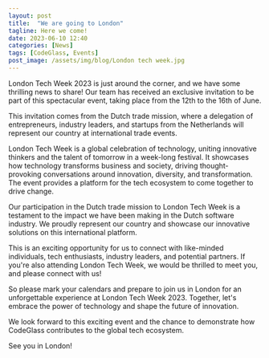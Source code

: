 ```yaml
---
layout: post
title:  "We are going to London"
tagline: Here we come!
date: 2023-06-10 12:40
categories: [News]
tags: [CodeGlass, Events]
post_image: /assets/img/blog/London tech week.jpg
---
```

London Tech Week 2023 is just around the corner, and we have some thrilling news to share! Our team has received an exclusive invitation to be part of this spectacular event, taking place from the 12th to the 16th of June.

This invitation comes from the Dutch trade mission, where a delegation of entrepreneurs, industry leaders, and startups from the Netherlands will represent our country at international trade events.

London Tech Week is a global celebration of technology, uniting innovative thinkers and the talent of tomorrow in a week-long festival. It showcases how technology transforms business and society, driving thought-provoking conversations around innovation, diversity, and transformation. The event provides a platform for the tech ecosystem to come together to drive change.

Our participation in the Dutch trade mission to London Tech Week is a testament to the impact we have been making in the Dutch software industry. We proudly represent our country and showcase our innovative solutions on this international platform.

This is an exciting opportunity for us to connect with like-minded individuals, tech enthusiasts, industry leaders, and potential partners. If you're also attending London Tech Week, we would be thrilled to meet you, and please connect with us!

So please mark your calendars and prepare to join us in London for an unforgettable experience at London Tech Week 2023. Together, let's embrace the power of technology and shape the future of innovation.

We look forward to this exciting event and the chance to demonstrate how CodeGlass contributes to the global tech ecosystem. 

See you in London!
